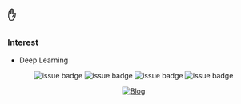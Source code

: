 ## ✋

### Interest

- Deep Learning

<div align=center>
  
![issue badge](https://img.shields.io/badge/python-75%25-yellow?style=flat-square&logo=python&logoColor=white)
![issue badge](https://img.shields.io/badge/golang-10%25-%2300a7d0?style=flat-square&logo=go&logoColor=white)
![issue badge](https://img.shields.io/badge/java-10%25-%23ea8c10?style=flat-square&logo=java&logoColor=white)
![issue badge](https://img.shields.io/badge/c%2B%2B-5%25-%238052b7?style=flat-square&logo=visual-studio&logoColor=white)


[![Blog](https://img.shields.io/badge/Blog🍕-ownit4137.github.io-orange.svg?style=social&logoColor=white)](https://ownit4137.github.io/)

</div>
